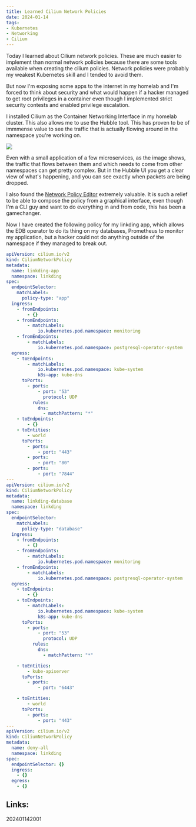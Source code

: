 ```yaml
---
title: Learned Cilium Network Policies
date: 2024-01-14
tags:
- Kubernetes
- Networking
- Cilium
---
```


Today I learned about Cilium network policies. These are much easier to implement than normal network policies because there are some tools available when creating the cilium policies. Network policies were probably my weakest Kubernetes skill and I tended to avoid them.

But now I'm exposing some apps to the internet in my homelab and I'm forced to think about security and what would happen if a hacker managed to get root privileges in a container even though I implemented strict security contests and enabled privilege escalation.

I installed Cilium as the Container Networking Interface in my homelab cluster. This also allows me to use the Hubble tool. This has proven to be of immmense value to see the traffic that is actually flowing around in the namespace you're working on.

![](/npolicy1.png)

Even with a small application of a few microservices, as the image shows, the traffic that flows between them and which needs to come from other namespaces can get pretty complex. But in the Hubble UI you get a clear view of what's happening, and you can see exactly when packets are being dropped.

I also found the [Network Policy Editor](https://editor.networkpolicy.io/) extremely valuable. It is such a relief to be able to compose the policy from a graphical interface, even though I'm a CLI guy and want to do everything in and from code, this has been a gamechanger.

Now I have created the following policy for my linkding app, which allows the EDB operator to do its thing on my databases, Prometheus to monitor my application, but a hacker could not do anything outside of the namespace if they managed to break out.

```yaml
apiVersion: cilium.io/v2
kind: CiliumNetworkPolicy
metadata:
  name: linkding-app
  namespace: linkding
spec:
  endpointSelector:
    matchLabels:
      policy-type: "app"
  ingress:
    - fromEndpoints:
        - {}
    - fromEndpoints:
        - matchLabels:
            io.kubernetes.pod.namespace: monitoring
    - fromEndpoints:
        - matchLabels:
            io.kubernetes.pod.namespace: postgresql-operator-system
  egress:
    - toEndpoints:
        - matchLabels:
            io.kubernetes.pod.namespace: kube-system
            k8s-app: kube-dns
      toPorts:
        - ports:
            - port: "53"
              protocol: UDP
          rules:
            dns:
              - matchPattern: "*"
    - toEndpoints:
        - {}
    - toEntities:
        - world
      toPorts:
        - ports:
            - port: "443"
        - ports:
            - port: "80"
        - ports:
            - port: "7844"
---
apiVersion: cilium.io/v2
kind: CiliumNetworkPolicy
metadata:
  name: linkding-database
  namespace: linkding
spec:
  endpointSelector:
    matchLabels:
      policy-type: "database"
  ingress:
    - fromEndpoints:
        - {}
    - fromEndpoints:
        - matchLabels:
            io.kubernetes.pod.namespace: monitoring
    - fromEndpoints:
        - matchLabels:
            io.kubernetes.pod.namespace: postgresql-operator-system
  egress:
    - toEndpoints:
        - {}
    - toEndpoints:
        - matchLabels:
            io.kubernetes.pod.namespace: kube-system
            k8s-app: kube-dns
      toPorts:
        - ports:
            - port: "53"
              protocol: UDP
          rules:
            dns:
              - matchPattern: "*"

    - toEntities:
        - kube-apiserver
      toPorts:
        - ports:
            - port: "6443"

    - toEntities:
        - world
      toPorts:
        - ports:
            - port: "443"
---
apiVersion: cilium.io/v2
kind: CiliumNetworkPolicy
metadata:
  name: deny-all
  namespace: linkding
spec:
  endpointSelector: {}
  ingress:
    - {}
  egress:
    - {}
```


## Links:

202401142001
